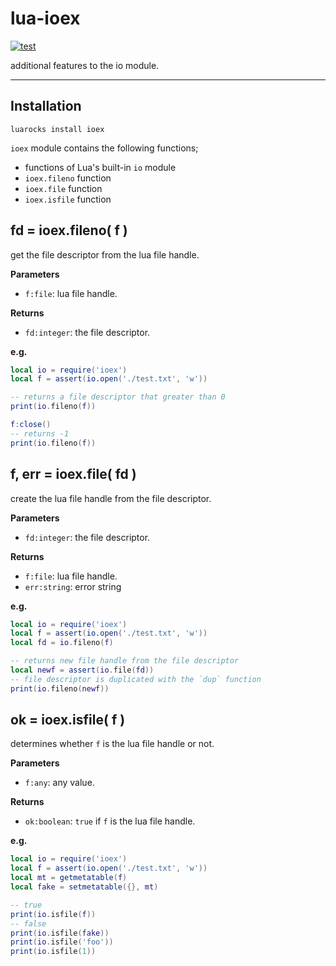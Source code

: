 # lua-ioex

[![test](https://github.com/mah0x211/lua-ioex/actions/workflows/test.yml/badge.svg)](https://github.com/mah0x211/lua-ioex/actions/workflows/test.yml)

additional features to the io module.

---


## Installation

```
luarocks install ioex
```

`ioex` module contains the following functions;

- functions of Lua's built-in `io` module
- `ioex.fileno` function
- `ioex.file` function
- `ioex.isfile` function


## fd = ioex.fileno( f )

get the file descriptor from the lua file handle.

**Parameters**

- `f:file`: lua file handle.

**Returns**

- `fd:integer`: the file descriptor.

**e.g.**

```lua
local io = require('ioex')
local f = assert(io.open('./test.txt', 'w'))

-- returns a file descriptor that greater than 0
print(io.fileno(f)) 

f:close()
-- returns -1
print(io.fileno(f))
```


## f, err = ioex.file( fd )

create the lua file handle from the file descriptor.

**Parameters**

- `fd:integer`: the file descriptor.

**Returns**

- `f:file`: lua file handle.
- `err:string`: error string

**e.g.**

```lua
local io = require('ioex')
local f = assert(io.open('./test.txt', 'w'))
local fd = io.fileno(f)

-- returns new file handle from the file descriptor
local newf = assert(io.file(fd))
-- file descriptor is duplicated with the `dup` function
print(io.fileno(newf)) 
```


## ok = ioex.isfile( f )

determines whether `f` is the lua file handle or not.

**Parameters**

- `f:any`: any value.

**Returns**

- `ok:boolean`: `true` if `f` is the lua file handle.

**e.g.**

```lua
local io = require('ioex')
local f = assert(io.open('./test.txt', 'w'))
local mt = getmetatable(f)
local fake = setmetatable({}, mt)

-- true
print(io.isfile(f)) 
-- false
print(io.isfile(fake))
print(io.isfile('foo'))
print(io.isfile(1))
```

